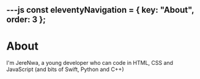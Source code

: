 ---js
const eleventyNavigation = {
	key: "About",
	order: 3
};
---
# About

I'm JereNwa, a young developer who can code in HTML, CSS and JavaScript (and bits of Swift, Python and C++)
